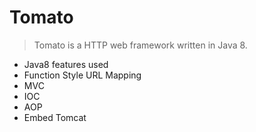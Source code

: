 # Tomato

> Tomato is a HTTP web framework written in Java 8.

- Java8 features used
- Function Style URL Mapping
- MVC
- IOC
- AOP
- Embed Tomcat